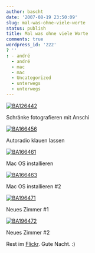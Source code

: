 ```yaml
---
author: bascht
date: '2007-08-19 23:50:09'
slug: mal-was-ohne-viele-worte
status: publish
title: Mal was ohne viele Worte
comments: true
wordpress_id: '222'
? ''
: - andré
  - andré
  - mac
  - mac
  - Uncategorized
  - unterwegs
  - unterwegs
---
```


[![BA126442](http://farm2.static.flickr.com/1377/1175186442_b081da2d23.jpg)](http://www.bascht.com/fotos/photo/1175186442/BA126442.html)

Schränke fotografieren mit Anschi

[![BA166456](http://farm2.static.flickr.com/1203/1174273221_1a3ff5e698.jpg)](http://www.bascht.com/fotos/photo/1174273221/BA166456.html)

Autoradio klauen lassen

[![BA166461](http://farm2.static.flickr.com/1262/1175181420_d361ca1cc5.jpg)](http://www.bascht.com/fotos/photo/1175181420/BA166461.html)

Mac OS installieren

[![BA166463](http://farm2.static.flickr.com/1054/1174325461_20968ceebc.jpg)](http://www.bascht.com/fotos/photo/1174325461/BA166463.html)

Mac OS installieren \#2

[![BA196471](http://farm2.static.flickr.com/1087/1174321799_67830a2dfb.jpg)](http://www.bascht.com/fotos/photo/1174321799/BA196471.html)

Neues Zimmer \#1

[![BA196472](http://farm2.static.flickr.com/1254/1175177282_d5f3affaf2.jpg)](http://www.bascht.com/fotos/photo/1175177282/BA196472.html)

Neues Zimmer \#2

Rest im [Flickr](http://www.flickr.com/photos/bascht). Gute Nacht.
:)



